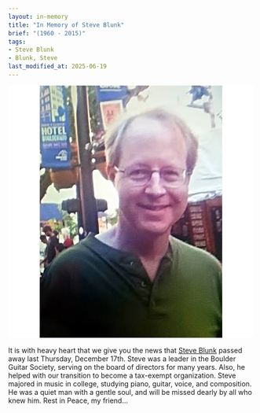 ```yaml
---
layout: in-memory
title: "In Memory of Steve Blunk"
brief: "(1960 - 2015)"
tags:
- Steve Blunk
- Blunk, Steve
last_modified_at: 2025-06-19
---
```

![SteveBlunk](/pics/20151217-SteveBlunk.png)

It is with heavy heart that we give you the news that <ins>Steve Blunk</ins> passed away last Thursday, December 17th. Steve was a leader in the Boulder Guitar Society, serving on the board of directors for many years. Also, he helped with our transition to become a tax-exempt organization. Steve majored in music in college, studying piano, guitar, voice, and composition. He was a quiet man with a gentle soul, and will be missed dearly by all who knew him. Rest in Peace, my friend...
